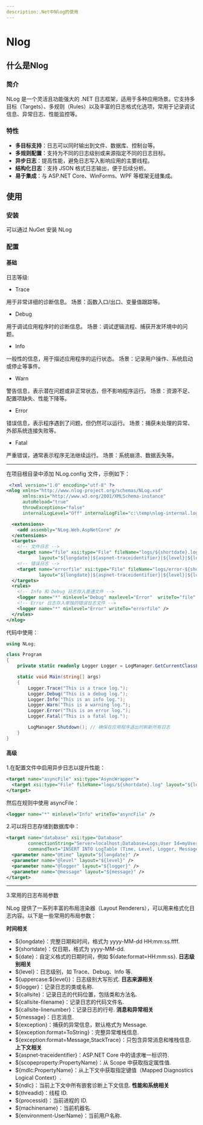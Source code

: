 ```yaml
---
description:.Net中Nlog的使用
---
```

# Nlog

## 什么是Nlog

### 简介
NLog 是一个灵活且功能强大的 .NET 日志框架，适用于多种应用场景。它支持多目标（Targets）、多规则（Rules）以及丰富的日志格式化选项，常用于记录调试信息、异常日志、性能监控等。

### 特性

- **多目标支持**：日志可以同时输出到文件、数据库、控制台等。
- **多规则配置**：支持为不同的日志级别或来源指定不同的日志目标。
- **异步日志**：提高性能，避免日志写入影响应用的主要线程。
- **结构化日志**：支持 JSON 格式日志输出，便于后续分析。
- **易于集成**：与 ASP.NET Core、WinForms、WPF 等框架无缝集成。

## 使用

### 安装
可以通过 NuGet 安装 NLog

### 配置

#### 基础

日志等级:
- Trace

用于非常详细的诊断信息。
场景：函数入口/出口、变量值跟踪等。
- Debug

用于调试应用程序时的诊断信息。
场景：调试逻辑流程、捕获开发环境中的问题。
- Info

一般性的信息，用于描述应用程序的运行状态。
场景：记录用户操作、系统启动或停止等事件。
- Warn

警告信息，表示潜在问题或非正常状态，但不影响程序运行。
场景：资源不足、配置项缺失、性能下降等。
- Error

错误信息，表示程序遇到了问题，但仍然可以运行。
场景：捕获未处理的异常、外部系统连接失败等。
- Fatal

严重错误，通常表示程序无法继续运行。
场景：系统崩溃、数据丢失等。

***
在项目根目录中添加 NLog.config 文件，示例如下：
```xml
 <?xml version="1.0" encoding="utf-8" ?>
<nlog xmlns="http://www.nlog-project.org/schemas/NLog.xsd"
      xmlns:xsi="http://www.w3.org/2001/XMLSchema-instance"
      autoReload="true"
      throwExceptions="false"
      internalLogLevel="Off" internalLogFile="c:\temp\nlog-internal.log">

  <extensions>
    <add assembly="NLog.Web.AspNetCore" />
  </extensions>
  <targets>
    <!-- 文件日志 -->
    <target name="file" xsi:type="File" fileName="logs/${shortdate}.log"
            layout="${longdate}|${aspnet-traceidentifier}|${level}|${logger}|[TenantId:${scopeproperty:TenantId}, UserId:${scopeproperty:UserId}]|${message}" />
    <!-- 错误日志 -->
    <target name="errorfile" xsi:type="File" fileName="logs/error-${shortdate}.log"
            layout="${longdate}|${aspnet-traceidentifier}|${level}|${logger}|[TenantId:${scopeproperty:TenantId}, UserId:${scopeproperty:UserId}]|${message}" />
  </targets>
  <rules>
    <!-- Info 和 Debug 日志存入普通文件 -->
    <logger name="*" minlevel="Debug" maxlevel="Error"  writeTo="file" />
    <!-- Error 日志存入单独的错误日志文件 -->
    <logger name="*" minlevel="Error" writeTo="errorfile" />
  </rules>
</nlog>
```
代码中使用：
```csharp
using NLog;

class Program
{
    private static readonly Logger Logger = LogManager.GetCurrentClassLogger();

    static void Main(string[] args)
    {
        Logger.Trace("This is a trace log.");
        Logger.Debug("This is a debug log.");
        Logger.Info("This is an info log.");
        Logger.Warn("This is a warning log.");
        Logger.Error("This is an error log.");
        Logger.Fatal("This is a fatal log.");

        LogManager.Shutdown(); // 确保在应用程序退出时刷新所有日志
    }
}
```
#### 高级

1.在配置文件中启用异步日志以提升性能：

```xml
<target name="asyncFile" xsi:type="AsyncWrapper">
  <target xsi:type="File" fileName="logs/${shortdate}.log" layout="${longdate} | ${level} | ${message}" />
</target>
```
然后在规则中使用 asyncFile：

```xml
<logger name="*" minlevel="Info" writeTo="asyncFile" />
```
2.可以将日志存储到数据库中：

```xml
<target name="database" xsi:type="Database"
        connectionString="Server=localhost;Database=Logs;User Id=myUsername;Password=myPassword;"
        commandText="INSERT INTO LogTable (Time, Level, Logger, Message) VALUES (@time, @level, @logger, @message)">
  <parameter name="@time" layout="${longdate}" />
  <parameter name="@level" layout="${level}" />
  <parameter name="@logger" layout="${logger}" />
  <parameter name="@message" layout="${message}" />
</target>
```
***
3.常用的日志布局参数

NLog 提供了一系列丰富的布局渲染器（Layout Renderers），可以用来格式化日志内容。以下是一些常用的布局参数：

**时间相关**
- ${longdate}：完整日期和时间，格式为 yyyy-MM-dd HH:mm:ss.ffff.
- ${shortdate}：仅日期，格式为 yyyy-MM-dd.
- ${date}：自定义格式的日期时间，例如 ${date:format=HH:mm:ss}.
**日志级别相关**
- ${level}：日志级别，如 Trace、Debug、Info 等.
- ${uppercase:${level}}：日志级别大写形式.
**日志来源相关**
- ${logger}：记录日志的类或名称.
- ${callsite}：记录日志的代码位置，包括类和方法名.
- ${callsite-filename}：记录日志的代码文件名.
- ${callsite-linenumber}：记录日志的行号.
**消息和异常相关**
- ${message}：日志消息.
- ${exception}：捕获的异常信息，默认格式为 Message.
- ${exception:format=ToString}：完整异常堆栈信息.
- ${exception:format=Message,StackTrace}：只包含异常消息和堆栈信息.
**上下文相关**
- ${aspnet-traceidentifier}：ASP.NET Core 中的请求唯一标识符.
- ${scopeproperty:PropertyName}：从 Scope 中获取指定属性值.
- ${mdlc:PropertyName}：从上下文中获取指定键值（Mapped Diagnostics Logical Context）.
- ${ndlc}：当前上下文中所有嵌套诊断上下文信息.
**性能和系统相关**
- ${threadid}：线程 ID.
- ${processid}：当前进程的 ID.
- ${machinename}：当前机器名.
- ${environment-UserName}：当前用户名称.
